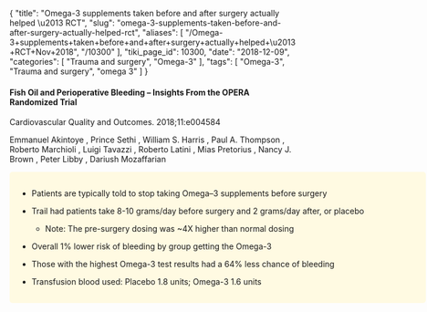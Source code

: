 {
    "title": "Omega-3 supplements taken before and after surgery actually helped \u2013 RCT",
    "slug": "omega-3-supplements-taken-before-and-after-surgery-actually-helped-rct",
    "aliases": [
        "/Omega-3+supplements+taken+before+and+after+surgery+actually+helped+\u2013+RCT+Nov+2018",
        "/10300"
    ],
    "tiki_page_id": 10300,
    "date": "2018-12-09",
    "categories": [
        "Trauma and surgery",
        "Omega-3"
    ],
    "tags": [
        "Omega-3",
        "Trauma and surgery",
        "omega 3"
    ]
}


#### Fish Oil and Perioperative Bleeding – Insights From the OPERA Randomized Trial

Cardiovascular Quality and Outcomes. 2018;11:e004584

Emmanuel Akintoye , Prince Sethi , William S. Harris , Paul A. Thompson , Roberto Marchioli , Luigi Tavazzi , Roberto Latini , Mias Pretorius , Nancy J. Brown , Peter Libby , Dariush Mozaffarian

<div class="border" style="background-color:#FFFAE2;padding:15px;margin:10px 0;border-radius:5px;width:700px">

* Patients are typically told to stop taking Omega–3 supplements before surgery

* Trail had patients take 8-10 grams/day before surgery and 2 grams/day after, or placebo

   * Note: The pre-surgery dosing was ~4X higher than normal dosing

* Overall 1% lower risk of bleeding by group getting the Omega-3

* Those with the highest Omega-3 test results had a 64% less chance of bleeding

* Transfusion blood used: Placebo 1.8 units; Omega-3 1.6 units